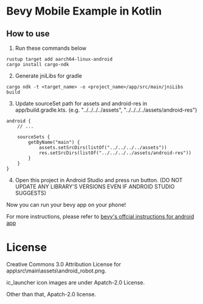 # Bevy Mobile Example in Kotlin

## How to use

1. Run these commands below
```
rustup target add aarch64-linux-android
cargo install cargo-ndk
```

2. Generate jniLibs for gradle
```
cargo ndk -t <target_name> -o <project_name>/app/src/main/jniLibs build
```
3. Update sourceSet path for assets and android-res in app/build.gradle.kts. (e.g. "../../../../assets", "../../../../assets/android-res")
```
android {
    // ...

    sourceSets {
        getByName("main") {
            assets.setSrcDirs(listOf("../../../../assets"))
            res.setSrcDirs(listOf("../../../../assets/android-res"))
        }
    }
}
```

4. Open this project in Android Studio and press run button. (DO NOT UPDATE ANY LIBRARY'S VERSIONS EVEN IF ANDROID STUDIO SUGGESTS)

Now you can run your bevy app on your phone!

For more instructions, please refer to [bevy's offcial instructions for android app](https://github.com/bevyengine/bevy/blob/latest/examples/README.md#setup)

# License
Creative Commons 3.0 Attribution License for app\src\main\assets\android_robot.png.

ic_launcher icon images are under Apatch-2.0 License.

Other than that, Apatch-2.0 license.

